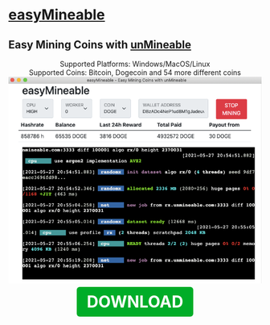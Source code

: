 # [easyMineable](https://easymineable.com)

## Easy Mining Coins with [unMineable](https://www.unmineable.com/?ref=yjax-uulc)

<center>Supported Platforms: Windows/MacOS/Linux</center>
<center>Supported Coins: Bitcoin, Dogecoin and 54 more different coins</center>

<img src="easyMineable.png">

<p align="center">
	<a class="button" href="https://github.com/easymineable/easymineable-desktop/releases" target="_blank" style="font-size: 32px; font-weight: bold;background-color: #00ad28; padding: 10px 20px; border-radius: 6px; color: #ffffff; text-decoration: none;outline: none;" >DOWNLOAD</a>
</p>

